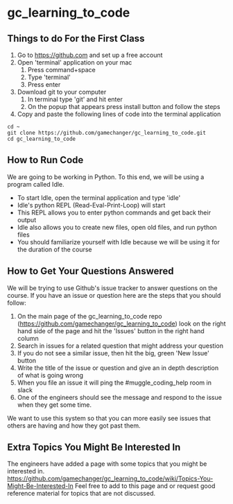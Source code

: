 # gc_learning_to_code
## Things to do For the First Class
1. Go to https://github.com and set up a free account
2. Open 'terminal' application on your mac
    1. Press command+space
    2. Type 'terminal'
    3. Press enter
3. Download git to your computer
    1. In terminal type 'git' and hit enter
    2. On the popup that appears press install button and follow the steps
4. Copy and paste the following lines of code into the terminal application
```
cd ~
git clone https://github.com/gamechanger/gc_learning_to_code.git
cd gc_learning_to_code
```


## How to Run Code
We are going to be working in Python. To this end, we will be using a program called Idle.

* To start Idle, open the terminal application and type 'idle'
* Idle's python REPL (Read-Eval-Print-Loop) will start
* This REPL allows you to enter python commands and get back their output
* Idle also allows you to create new files, open old files, and run python files
* You should familiarize yourself with Idle because we will be using it for the duration of the course


## How to Get Your Questions Answered
We will be trying to use Github's issue tracker to answer questions on the course.
If you have an issue or question here are the steps that you should follow:

1. On the main page of the gc_learning_to_code repo (https://github.com/gamechanger/gc_learning_to_code) look on the right hand side of the page and hit the 'Issues' button in the right hand column
2. Search in issues for a related question that might address your question
3. If you do not see a similar issue, then hit the big, green 'New Issue' button
4. Write the title of the issue or question and give an in depth description of what is going wrong
5. When you file an issue it will ping the \#muggle_coding_help room in slack
6. One of the engineers should see the message and respond to the issue when they get some time.

We want to use this system so that you can more easily see issues that others are having and how they got past them.


## Extra Topics You Might Be Interested In
The engineers have added a page with some topics that you might be interested in.
https://github.com/gamechanger/gc_learning_to_code/wiki/Topics-You-Might-Be-Interested-In
Feel free to add to this page and or request good reference material for topics that are not discussed.

